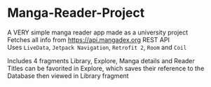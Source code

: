 # Manga-Reader-Project
A VERY simple manga reader app made as a university project <br>
Fetches all info from https://api.mangadex.org REST API <br>
Uses <code>LiveData</code>, <code>Jetpack Navigation</code>, <code>Retrofit 2</code>, <code>Room</code> and <code>Coil</code> <br>

Includes 4 fragments Library, Explore, Manga details and Reader  
Titles can be favorited in Explore, which saves their reference to the Database then viewed in Library fragment
